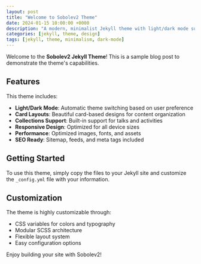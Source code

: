 ```yaml
---
layout: post
title: "Welcome to Sobolev2 Theme"
date: 2024-01-15 10:00:00 +0000
description: "A modern, minimalist Jekyll theme with light/dark mode support and beautiful card layouts."
categories: [jekyll, theme, design]
tags: [jekyll, theme, minimalism, dark-mode]
---
```


Welcome to the **Sobolev2 Jekyll Theme**! This is a sample blog post to demonstrate the theme's capabilities.

## Features

This theme includes:

- **Light/Dark Mode**: Automatic theme switching based on user preference
- **Card Layouts**: Beautiful card-based designs for content organization
- **Collections Support**: Built-in support for talks and activities
- **Responsive Design**: Optimized for all device sizes
- **Performance**: Optimized images, fonts, and assets
- **SEO Ready**: Sitemap, feeds, and meta tags included

## Getting Started

To use this theme, simply copy the files to your Jekyll site and customize the `_config.yml` file with your information.

## Customization

The theme is highly customizable through:

- CSS variables for colors and typography
- Modular SCSS architecture
- Flexible layout system
- Easy configuration options

Enjoy building your site with Sobolev2!

